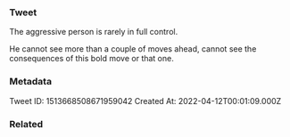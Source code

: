### Tweet
The aggressive person is rarely in full control.

He cannot see more than a couple of moves ahead, cannot see the consequences of this bold move or that one.

### Metadata
Tweet ID: 1513668508671959042
Created At: 2022-04-12T00:01:09.000Z

### Related

